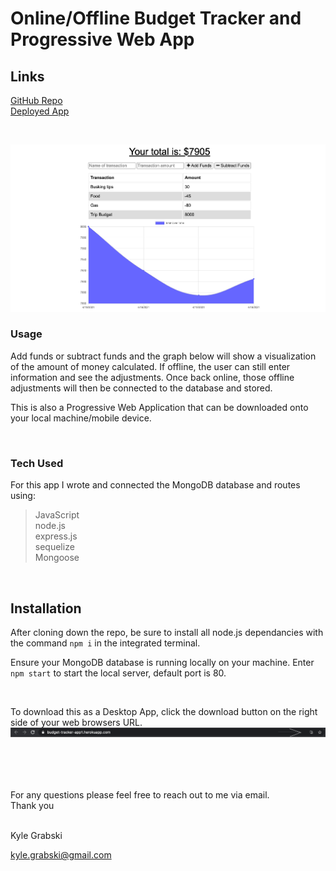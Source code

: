 #  Online/Offline Budget Tracker and Progressive Web App

## Links

[GitHub Repo](https://github.com/kylegrabski/Online-Offline-Budget-Tracker)  
[Deployed App](https://budget-tracker-app1.herokuapp.com/)  

<br>  

![Main Page](/public/assets/screenshot.png)

### Usage  
Add funds or subtract funds and the graph below will show a visualization of the amount of money calculated. If offline, the user can still enter information and see the adjustments. Once back online, those offline adjustments will then be connected to the database and stored.  

This is also a Progressive Web Application that can be downloaded onto your local machine/mobile device.

<br> 

### Tech Used  
For this app I wrote and connected the MongoDB database and routes using: 
 
>JavaScript  
node.js  
express.js  
sequelize  
Mongoose 

<br>  

## Installation 

After cloning down the repo, be sure to install all node.js dependancies with the command `npm i` in the integrated terminal. 

Ensure your MongoDB database is running locally on your machine. Enter `npm start` to start the local server, default port is 80.  

<br>  

To download this as a Desktop App, click the download button on the right side of your web browsers URL.
![Main Page](/public/assets/download_button.png)


<br>  
<br>  
<br>  


For any questions please feel free to reach out to me via email.  
Thank you  

<br>  
Kyle Grabski  

kyle.grabski@gmail.com